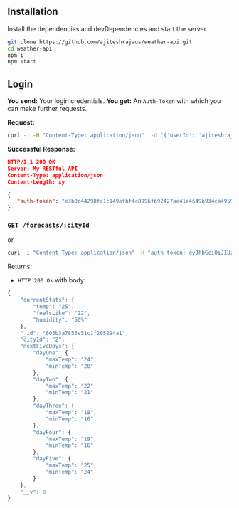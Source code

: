 ## Installation

Install the dependencies and devDependencies and start the server.

```sh
git clone https://github.com/ajiteshrajaus/weather-api.git
cd weather-api
npm i
npm start
```
## Login
**You send:**  Your  login credentials.
**You get:** An `Auth-Token` with which you can make further requests.

**Request:**
```bash
curl -i -H "Content-Type: application/json"  -d "{'userId': 'ajiteshraj'} "http://localhost:3000/login"
``` 

**Successful Response:**
```json
HTTP/1.1 200 OK
Server: My RESTful API
Content-Type: application/json
Content-Length: xy

{
   "auth-token": "e3b0c44298fc1c149afbf4c8996fb92427ae41e4649b934ca495991b7852b855"
}
```

### `GET /forecasts/:cityId`
 or
```bash
curl -i "Content-Type: application/json" -H "auth-token: eyJhbGciOiJIUzI1NiIsInR5cCI6IkpXVCJ9.eyJfaWQiOiJhaml0ZXNocmFqIiwiaWF0IjoxNjE2NTk1MjgxfQ.u0WA7H2ATMfFib2fn4L37SvZHAJuS3ljpwJDPOmpY2E" http://localhost:3000/forecasts/2
``` 

Returns:

* `HTTP 200 Ok` with body:
```js
{
    "currentStats": {
        "temp": "25",
        "feelsLike": "22",
        "humidity": "50%"
    },
    "_id": "605b3a7853e51c1f205294a1",
    "cityId": "2",
    "nextFiveDays": {
        "dayOne": {
            "maxTemp": "24",
            "minTemp": "20"
        },
        "dayTwo": {
            "maxTemp": "22",
            "minTemp": "21"
        },
        "dayThree": {
            "maxTemp": "18",
            "minTemp": "16"
        },
        "dayFour": {
            "maxTemp": "19",
            "minTemp": "16"
        },
        "dayFive": {
            "maxTemp": "25",
            "minTemp": "24"
        }
    },
    "__v": 0
}
```

